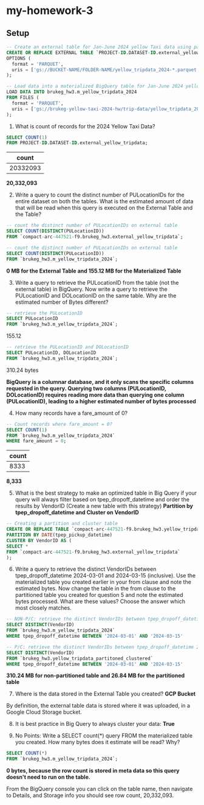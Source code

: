 # my-homework-3

## Setup

```sql
-- Create an external table for Jan-June 2024 yellow Taxi data using parquet.
CREATE OR REPLACE EXTERNAL TABLE `PROJECT-ID.DATASET-ID.external_yellow_tripdata`
OPTIONS (
  format = 'PARQUET',
  uris = ['gs://BUCKET-NAME/FOLDER-NAME/yellow_tripdata_2024-*.parquet']
);
```

```sql
-- Load data into a materialized BigQuery table for Jan-June 2024 yellow Taxi data using parquet.
LOAD DATA INTO brukeg_hw3.m_yellow_tripdata_2024
FROM FILES (
  format = 'PARQUET',
  uris = ['gs://brukeg-yellow-taxi-2024-hw/trip-data/yellow_tripdata_2024-*.parquet']
);
```

1. What is count of records for the 2024 Yellow Taxi Data?

```sql
SELECT COUNT(1)
FROM PROJECT-ID.DATASET-ID.external_yellow_tripdata;
```

| count    |
|----------|
| 20332093 |

**20,332,093**


2. Write a query to count the distinct number of PULocationIDs for the entire dataset on both the tables. What is the estimated amount of data that will be read when this query is executed on the External Table and the Table?

```sql
-- count the distinct number of PULocationIDs on external table
SELECT COUNT(DISTINCT(PULocationID))
FROM `compact-arc-447521-f9.brukeg_hw3.external_yellow_tripdata`;
```

```sql
-- count the distinct number of PULocationIDs on external table
SELECT COUNT(DISTINCT(PULocationID))
FROM `brukeg_hw3.m_yellow_tripdata_2024`;
```

**0 MB for the External Table and 155.12 MB for the Materialized Table**


3. Write a query to retrieve the PULocationID from the table (not the external table) in BigQuery. Now write a query to retrieve the PULocationID and DOLocationID on the same table. Why are the estimated number of Bytes different?

```sql
-- retrieve the PULocationID
SELECT PULocationID
FROM `brukeg_hw3.m_yellow_tripdata_2024`;
```
155.12


```sql
-- retrieve the PULocationID and DOLocationID
SELECT PULocationID, DOLocationID
FROM `brukeg_hw3.m_yellow_tripdata_2024`;
```
310.24 bytes

**BigQuery is a columnar database, and it only scans the specific columns requested in the query. Querying two columns (PULocationID, DOLocationID) requires reading more data than querying one column (PULocationID), leading to a higher estimated number of bytes processed**

4. How many records have a fare_amount of 0?

```sql
-- Count records where fare_amount = 0?
SELECT COUNT(1)
FROM `brukeg_hw3.m_yellow_tripdata_2024`
WHERE fare_amount = 0;
```

| count |
|-------|
| 8333  |


**8,333**

5. What is the best strategy to make an optimized table in Big Query if your query will always filter based on tpep_dropoff_datetime and order the results by VendorID (Create a new table with this strategy)
**Partition by tpep_dropoff_datetime and Cluster on VendorID**

```sql
-- Creating a partition and cluster table
CREATE OR REPLACE TABLE `compact-arc-447521-f9.brukeg_hw3.yellow_tripdata_partitoned_clustered`
PARTITION BY DATE(tpep_pickup_datetime)
CLUSTER BY VendorID AS (
SELECT * 
FROM `compact-arc-447521-f9.brukeg_hw3.external_yellow_tripdata`
);
```

6. Write a query to retrieve the distinct VendorIDs between tpep_dropoff_datetime 2024-03-01 and 2024-03-15 (inclusive). Use the materialized table you created earlier in your from clause and note the estimated bytes. Now change the table in the from clause to the partitioned table you created for question 5 and note the estimated bytes processed. What are these values? Choose the answer which most closely matches.

```sql
-- NON-P/C: retrieve the distinct VendorIDs between tpep_dropoff_datetime 2024-03-01 and 2024-03-15 (inclusive)
SELECT DISTINCT(VendorID)
FROM `brukeg_hw3.m_yellow_tripdata_2024`
WHERE tpep_dropoff_datetime BETWEEN '2024-03-01' AND '2024-03-15'
```

```sql
-- P/C: retrieve the distinct VendorIDs between tpep_dropoff_datetime 2024-03-01 and 2024-03-15 (inclusive)
SELECT DISTINCT(VendorID)
FROM `brukeg_hw3.yellow_tripdata_partitoned_clustered`
WHERE tpep_dropoff_datetime BETWEEN '2024-03-01' AND '2024-03-15'
```

**310.24 MB for non-partitioned table and 26.84 MB for the partitioned table**

7. Where is the data stored in the External Table you created?
**GCP Bucket**

By definition, the external table data is stored where it was uploaded, in a Google Cloud Storage bucket.
  

8. It is best practice in Big Query to always cluster your data:
**True**


9. No Points: Write a SELECT count(*) query FROM the materialized table you created. How many bytes does it estimate will be read? Why?
```sql
SELECT COUNT(*) 
FROM `brukeg_hw3.m_yellow_tripdata_2024`;
```

**0 bytes, because the row count is stored in meta data so this query doesn't need to run on the table.**

From the BigQuery console you can click on the table name, then navigate to Details, and Storage info you should see row count, 20,332,093.